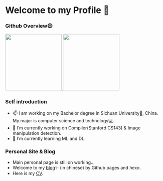 # Welcome to my Profile 👋
### Github Overview😄

<a href="https://github.com/anuraghazra/github-readme-stats">
  <img height="180em" src="https://github-readme-stats-git-masterrstaa-rickstaa.vercel.app/api?username=sunnyhaze&count_private=true&show_icons=true&theme=buefy&bg_color=40,FFFFFF,DDDDFF" />
  <img height="180em" src="https://github-readme-stats-git-masterrstaa-rickstaa.vercel.app/api/top-langs/?username=SunnyHaze&hide=html,javascript,css&bg_color=40,FFFFFF,EEEEFF&layout=compact" />
</a>
<!--  IF you want to create a statisitc band like above, you can visit this offical repo to create and define your own band style:
     https://github.com/anuraghazra/github-readme-stats
-->

### Self introduction
- 📫 I am working on my Bachelor degree in Sichuan University🐼, China. My major is computer science and technology💻. 
- 🔭 I’m currently working on Compiler(Stanford CS143) & Image manipulation detection. 
- 🌱 I’m currently learning ML and DL.

### Personal Site & Blog
- Main personal page is still on working...
- Welcome to my [blog](https://sunnyhaze.github.io/blog)✨ (in chinese) by Github pages and hexo.
- Here is my [CV](https://sunnyhaze.github.io/assests/resume/Xiaochen_Ma.pdf).
<!--
**SunnyHaze/Sunnyhaze** is a ✨ _special_ ✨ repository because its `README.md` (this file) appears on your GitHub profile.

Here are some ideas to get you started:

- 🔭 I’m currently working on ...
- 🌱 I’m currently learning ...
- 👯 I’m looking to collaborate on ...
- 🤔 I’m looking for help with ...
- 💬 Ask me about ...
- 📫 How to reach me: ...
-  Pronouns: ...
- ⚡ Fun fact: ...
-->
